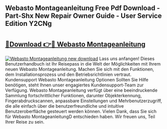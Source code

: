 ## Webasto Montageanleitung Free Pdf Download - Part-Shx New Repair Owner Guide - User Service Edition Y2CNg

# <h2><a href="http://df7nyrt.blite.top/?on=Webasto+Montageanleitung">🔗Download 👉🔴 Webasto Montageanleitung</a></h2>

[![Webasto Montageanleitung new download](https://i.imgur.com/lujVjoI.png)](http://df7nyrt.blite.top/?on=Webasto+Montageanleitung)
Lass uns anfangen! Dieses Benutzerhandbuch ist Ihr Reisepass in die Welt der Möglichkeiten mit Ihrem neuen Webasto Montageanleitung. Machen Sie sich mit den Funktionen, dem Installationsprozess und den Betriebsrichtlinien vertraut. Kundensupport Webasto Montageanleitung Optionen Sollten Sie Hilfe benötigen, steht Ihnen unser engagiertes Kundensupport-Team zur Verfügung. Webasto Montageanleitung verfügt über eine beeindruckende Sammlung fortschrittlicher Funktionen, darunter Objekterkennung, Fingerabdruckscannen, anpassbare Einstellungen und Mehrbenutzerzugriff, die alle einfach über die benutzerfreundliche und intuitive Benutzeroberfläche gesteuert werden können. Vielen Dank, dass Sie sich für Webasto MontageanleitungD entschieden haben. Wir freuen uns, Teil Ihrer Reise zu sein.
